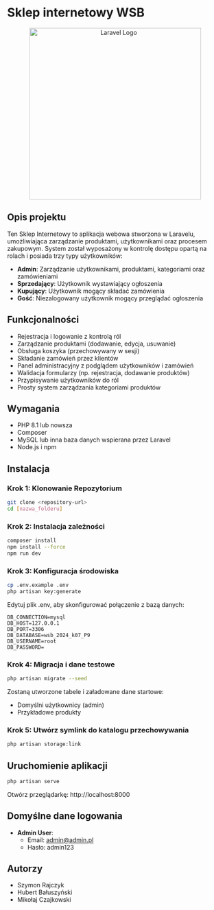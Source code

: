 # Sklep internetowy WSB

<p align="center">
  <img src="https://raw.githubusercontent.com/laravel/art/master/logo-lockup/5%20SVG/2%20CMYK/1%20Full%20Color/laravel-logolockup-cmyk-red.svg" width="400" alt="Laravel Logo">
</p>

## Opis projektu

Ten Sklep Internetowy to aplikacja webowa stworzona w Laravelu, umożliwiająca zarządzanie produktami, użytkownikami oraz procesem zakupowym. System został wyposażony w kontrolę dostępu opartą na rolach i posiada trzy typy użytkowników:

- **Admin**: Zarządzanie użytkownikami, produktami, kategoriami oraz zamówieniami
- **Sprzedający**: Użytkownik wystawiający ogłoszenia
- **Kupujący**: Użytkownik mogący składać zamówienia
- **Gość**: Niezalogowany użytkownik mogący przeglądać ogłoszenia

## Funkcjonalności

- Rejestracja i logowanie z kontrolą ról
- Zarządzanie produktami (dodawanie, edycja, usuwanie)
- Obsługa koszyka (przechowywany w sesji)
- Składanie zamówień przez klientów
- Panel administracyjny z podglądem użytkowników i zamówień
- Walidacja formularzy (np. rejestracja, dodawanie produktów)
- Przypisywanie użytkowników do ról
- Prosty system zarządzania kategoriami produktów

## Wymagania

- PHP 8.1 lub nowsza
- Composer
- MySQL lub inna baza danych wspierana przez Laravel
- Node.js i npm

## Instalacja

### Krok 1: Klonowanie Repozytorium

```bash
git clone <repository-url>
cd [nazwa_folderu]
```

### Krok 2: Instalacja zależności

```bash
composer install
npm install --force
npm run dev
```

### Krok 3: Konfiguracja środowiska

```bash
cp .env.example .env
php artisan key:generate
```

Edytuj plik .env, aby skonfigurować połączenie z bazą danych:

```
DB_CONNECTION=mysql
DB_HOST=127.0.0.1
DB_PORT=3306
DB_DATABASE=wsb_2024_k07_P9
DB_USERNAME=root
DB_PASSWORD=
```

### Krok 4: Migracja i dane testowe

```bash
php artisan migrate --seed
```

Zostaną utworzone tabele i załadowane dane startowe:
- Domyślni użytkownicy (admin)
- Przykładowe produkty

### Krok 5: Utwórz symlink do katalogu przechowywania

```bash
php artisan storage:link
```

## Uruchomienie aplikacji

```bash
php artisan serve
```

Otwórz przeglądarkę: http://localhost:8000

## Domyślne dane logowania

- **Admin User**:
  - Email: admin@admin.pl
  - Hasło: admin123

## Autorzy

- Szymon Rajczyk
- Hubert Bałuszyński
- Mikołaj Czajkowski

